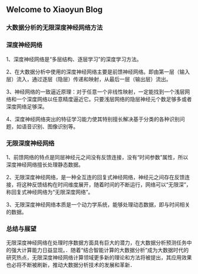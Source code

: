 ## Welcome to Xiaoyun Blog

### 大数据分析的无限深度神经网络方法


### 深度神经网络

1、深度神经网络是“多层结构、逐层学习”的深度学习方法。

2、在大数据分析中使用的深度神经网络主要是前馈神经网络。即由第一层（输入层）流入，通过逐层（隐层）传递和映射，从最后一层（输出层）流出。

3、神经网络的一致逼近原理：对于任意一个非线性映射，一定能找到一个浅层网络和一个深度网络以任意精度逼近它。只要浅层网络的隐层神经元个数足够多或者深度网络足够深。

4、深度神经网络突出的特征学习能力使其特别擅长解决基于分类的各种识别问题，如语音识别、图像识别等。

### 无限深度神经网络

1、前馈网络的特点是同层神经元之间没有反馈连接，没有“时间参数”属性，所以深度神经网络擅长处理静态数据。

2、无限深度神经网络，是一种全互连的回复式神经网络，神经元之间存在反馈连接，将这种反馈结构在时间维度展开，随着时间的不断运行，网络可以“无限深”，称回复式神经网络为“无限深度网络”。

3、无限深度神经网络本质是一个动力学系统，能够处理动态数据，即与时间相关的数据。

### 总结与展望

无限深度神经网络在处理时序数据方面具有巨大的潜力，在大数据分析预测任务中的强大计算能力日益显现。．随着“结合智能计算的大数据分析”成为大数据时代的研究热点，无限深度神经网络计算领域更多新的理论和方法将被提出，其应用效果也必将不断被刷新，推动大数据分析技术的发展和革新．
